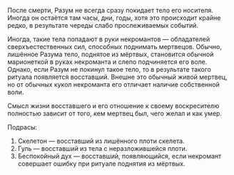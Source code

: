 После смерти, Разум не всегда сразу покидает тело его носителя. Иногда он остаётся там часы, дни, годы, хотя это происходит крайне редко, в результате череды слабо прослеживаемых событий.
 
Иногда, такие тела попадают в руки некромантов — обладателей сверхъестественных сил, способных поднимать мертвецов. Обычно, лишённое Разума тело, поднятое из мёртвых, становится обычной марионеткой в руках некроманта и слепо подчиняется его воле. Однако, если Разум не покинул такое тело, то в результате такого ритуала появляется восставший. Внешне это обычный живой мертвец, но от обычных кукол некроманта его отличает наличие собственной воли.
 
Смысл жизни восставшего и его отношение к своему воскресителю полностью зависит от того, кем мертвец был, чего желал и как умер.
 
Подрасы:
 
1. Скелетон — восставший из лишённого плоти скелета. 
2. Гуль — восставший из тела с неразложившейся плоти. 
3. Беспокойный дух — восставший, появляющийся, если некромант совершает ошибку при ритуале поднятия из мёртвых.
